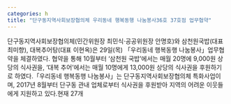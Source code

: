 ```yaml
---
categories: h
title: "단구동지역사회보장협의체 우리동네 행복동행 나눔봉사36호 37호점 업무협약"
---
```

단구동지역사회보장협의체(민간위원장 최민식·공공위원장 안명호)와 삼천원국밥(대표 최미향), 대복추어탕(대표 이현옥)은 29일(목) 「우리동네 행복동행 나눔봉사」업무협약을 체결하였다. 협약을 통해 10월부터 ‘삼천원 국밥’에서는 매월 20명에 9,000원 상당의 식사권을, ‘대복 추어’에서는 매월 10명에게 13,000원 상당의 식사권을 후원하기로 하였다.「우리동네 행복동행 나눔봉사」는 단구동지역사회보장협의체 특화사업이며, 2017년 8월부터 단구동 관내 업체로부터 식사권을 후원받아 지역의 어려운 이웃들에게 지원하고 있다.현재 27개